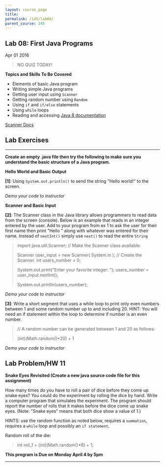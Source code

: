```yaml
---
layout: course_page
title: 
permalink: /145/lab08/
parent_course: 145
---
```


Lab 08: First Java Programs
---

Apr 01 2016 

>	NO QUIZ TODAY!

**Topics and Skills To Be Covered**

* Elements of basic Java program
* Writing simple Java programs
* Getting user input using ```Scanner```
* Getting random number using ```Random```
* Using ```if``` and ```if/else``` statements
* Using ```while``` loops
* Reading and accessing [Java 8 documentation](http://docs.oracle.com/javase/8/docs/api/)


[Scanner Docs](http://docs.oracle.com/javase/8/docs/api/java/util/Scanner.html)

Lab Exercises
---

---

**Create an empty .java file then try the following to make sure you understand the basic structure of a Java program.**

__Hello World and Basic Output__

**[1]**: Using ```System.out.println()``` to send the string "Hello world!" to the screen.

*Demo your code to instructor*

__Scanner and Basic Input__

**[2]**: The Scanner class in the Java library allows programmers to read data from the screen (console). Below is an example that reads in an integer entered by the user. Add to your program from ex 1 to ask the user for their first name then print "Hello " along with whatever was entered for their name. Instead of ```nextInt()``` simply use ```next()``` to read the entire ```String```

>	import java.util.Scanner;  // Make the Scanner class available.
>
>
>	Scanner user_input = new Scanner( System.in );  // Create the Scanner.
> 	int users_number = 0;
>
>	System.out.print("Enter your favorite integer: ");
>	users_number = user_input.nextInt();
> 
>	System.out.println(users_number);
> 

*Demo your code to instructor*


**[3]**: Write a short segment that uses a while loop to print only even numbers between 1 and some random number up to and including 20. HINT: You will need an if statement within the loop to determine if number is an even number.

>	// A random number can be generated between 1 and 20 as follows:
>
>	(int)(Math.random()*20) + 1

*Demo your code to instructor*


Lab Problem/HW 11
---

**Snake Eyes Revisited (Create a new java source code file for this assignment)**


How many times do you have to roll a pair of dice before they come up snake eyes? You could do the experiment by rolling the dice by hand. Write a computer program that simulates the experiment. The program should report the number of rolls that it makes before the dice come up snake eyes. (Note: "Snake eyes" means that both dice show a value of 1.) 

HINTS: use the random function as noted below, requires a ```summation```, requires a ```while``` loop and possibly an ```if statement```.

Random roll of the die:

>	int roll_1 = (int)(Math.random()*6) + 1;


**This program is Due on Monday April 4 by 5pm**

---
